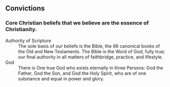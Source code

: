 ## Convictions
### Core Christian beliefs that we believe are the essence of Christianity.

<dl>
<dt>Authority of Scripture</dt>
<dd>The sole basis of our beliefs is the Bible, the 66 canonical books of the Old and New Testaments. The Bible is the Word of God, fully true; our final authority in all matters of faithbridge, practice, and lifestyle.</dd>

<dt>God</dt>
<dd>There is One true God who exists eternally in three Persons: God the Father, God the Son, and God the Holy Spirit, who are of one substance and equal in power and glory.</dd>
</dl>

